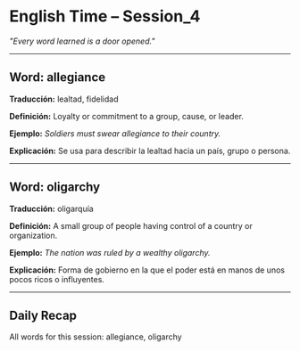 # English Time – Session_4
*"Every word learned is a door opened."*

---

## Word: allegiance
**Traducción:** lealtad, fidelidad

**Definición:** Loyalty or commitment to a group, cause, or leader.

**Ejemplo:** _Soldiers must swear allegiance to their country._

**Explicación:** Se usa para describir la lealtad hacia un país, grupo o persona.

---

## Word: oligarchy
**Traducción:** oligarquía

**Definición:** A small group of people having control of a country or organization.

**Ejemplo:** _The nation was ruled by a wealthy oligarchy._

**Explicación:** Forma de gobierno en la que el poder está en manos de unos pocos ricos o influyentes.

---

## Daily Recap
All words for this session: allegiance, oligarchy
